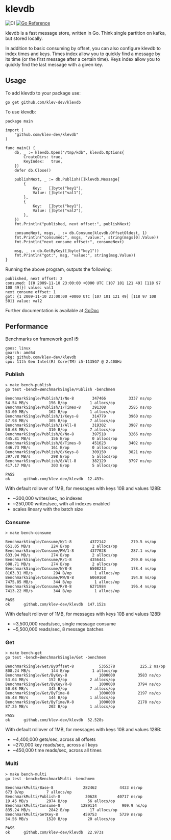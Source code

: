 # klevdb

![CI](https://github.com/klev-dev/klevdb/actions/workflows/ci.yml/badge.svg)
[![Go Reference](https://pkg.go.dev/badge/github.com/klev-dev/klevdb.svg)](https://pkg.go.dev/github.com/klev-dev/klevdb)

klevdb is a fast message store, written in Go. Think single partition on kafka, but stored locally.

In addition to basic consuming by offset, you can also configure klevdb to index times and keys. Times index allow you to quickly find a message by its time (or the first message after a certain time). Keys index allow you to quickly find the last message with a given key.

## Usage

To add klevdb to your package use:

```
go get github.com/klev-dev/klevdb
```

To use klevdb:

```
package main

import (
    "github.com/klev-dev/klevdb"
)

func main() {
	db, _ := klevdb.Open("/tmp/kdb", klevdb.Options{
		CreateDirs: true,
		KeyIndex:   true,
	})
	defer db.Close()

	publishNext, _ := db.Publish([]klevdb.Message{
		{
			Key:   []byte("key1"),
			Value: []byte("val1"),
		},
		{
			Key:   []byte("key1"),
			Value: []byte("val2"),
		},
	})
	fmt.Println("published, next offset:", publishNext)

	consumeNext, msgs, _ := db.Consume(klevdb.OffsetOldest, 1)
	fmt.Println("consumed:", msgs, "value:", string(msgs[0].Value))
	fmt.Println("next consume offset:", consumeNext)

	msg, _ := db.GetByKey([]byte("key1"))
	fmt.Println("got:", msg, "value:", string(msg.Value))
}
```

Running the above program, outputs the following:
```
published, next offset: 2
consumed: [{0 2009-11-10 23:00:00 +0000 UTC [107 101 121 49] [118 97 108 49]}] value: val1
next consume offset: 1
got: {1 2009-11-10 23:00:00 +0000 UTC [107 101 121 49] [118 97 108 50]} value: val2
```

Further documentation is available at [GoDoc](https://pkg.go.dev/github.com/klev-dev/klevdb)

## Performance

Benchmarks on framework gen1 i5:
```
goos: linux
goarch: amd64
pkg: github.com/klev-dev/klevdb
cpu: 11th Gen Intel(R) Core(TM) i5-1135G7 @ 2.40GHz
```

### Publish
```
≻ make bench-publish 
go test -bench=BenchmarkSingle/Publish -benchmem

BenchmarkSingle/Publish/1/No-8    	  347466	      3337 ns/op	  54.54 MB/s	     156 B/op	       1 allocs/op
BenchmarkSingle/Publish/1/Times-8 	  391308	      3585 ns/op	  53.00 MB/s	     162 B/op	       1 allocs/op
BenchmarkSingle/Publish/1/Keys-8  	  314779	      3960 ns/op	  47.98 MB/s	     305 B/op	       7 allocs/op
BenchmarkSingle/Publish/1/All-8   	  319302	      3907 ns/op	  50.68 MB/s	     310 B/op	       7 allocs/op
BenchmarkSingle/Publish/8/No-8    	  397518	      3266 ns/op	 445.81 MB/s	     156 B/op	       0 allocs/op
BenchmarkSingle/Publish/8/Times-8 	  451623	      3402 ns/op	 446.73 MB/s	     161 B/op	       0 allocs/op
BenchmarkSingle/Publish/8/Keys-8  	  309150	      3821 ns/op	 397.78 MB/s	     298 B/op	       5 allocs/op
BenchmarkSingle/Publish/8/All-8   	  382129	      3797 ns/op	 417.17 MB/s	     303 B/op	       5 allocs/op

PASS
ok  	github.com/klev-dev/klevdb	12.433s
```
With default rollover of 1MB, for messages with keys 10B and values 128B:
 * ~300,000 writes/sec, no indexes
 * ~250,000 writes/sec, with all indexes enabled
 * scales lineary with the batch size

### Consume
```
≻ make bench-consume 

BenchmarkSingle/Consume/W/1-8     	 4372142	       279.5 ns/op	 651.05 MB/s	     224 B/op	       2 allocs/op
BenchmarkSingle/Consume/RW/1-8    	 4377028	       287.1 ns/op	 633.94 MB/s	     274 B/op	       2 allocs/op
BenchmarkSingle/Consume/R/1-8     	 4356441	       299.0 ns/op	 608.71 MB/s	     274 B/op	       2 allocs/op
BenchmarkSingle/Consume/W/8-8     	 6508213	       178.4 ns/op	8163.31 MB/s	     294 B/op	       1 allocs/op
BenchmarkSingle/Consume/RW/8-8    	 6069168	       194.8 ns/op	7475.85 MB/s	     344 B/op	       1 allocs/op
BenchmarkSingle/Consume/R/8-8     	 6271984	       196.4 ns/op	7413.22 MB/s	     344 B/op	       1 allocs/op

PASS
ok  	github.com/klev-dev/klevdb	147.152s
```
With default rollover of 1MB, for messages with keys 10B and values 128B:
 * ~3,500,000 reads/sec, single message consume
 * ~5,500,000 reads/sec, 8 message batches

### Get
```
≻ make bench-get
go test -bench=BenchmarkSingle/Get -benchmem

BenchmarkSingle/Get/ByOffset-8         	 5355378	       225.2 ns/op	 808.24 MB/s	     144 B/op	       1 allocs/op
BenchmarkSingle/Get/ByKey-8            	 1000000	      3583 ns/op	  53.04 MB/s	     152 B/op	       2 allocs/op
BenchmarkSingle/Get/ByKey/R-8          	 1000000	      3794 ns/op	  50.08 MB/s	     345 B/op	       7 allocs/op
BenchmarkSingle/Get/ByTime-8           	 1000000	      2197 ns/op	  86.48 MB/s	     144 B/op	       1 allocs/op
BenchmarkSingle/Get/ByTime/R-8         	 1000000	      2178 ns/op	  87.25 MB/s	     202 B/op	       1 allocs/op

PASS
ok  	github.com/klev-dev/klevdb	52.528s
```
With default rollover of 1MB, for messages with keys 10B and values 128B:
 * ~4,400,000 gets/sec, across all offsets
 * ~270,000 key reads/sec, across all keys
 * ~450,000 time reads/sec, across all times

### Multi
```
≻ make bench-multi
go test -bench=BenchmarkMulti -benchmem

BenchmarkMulti/Base-8         	  282462	      4433 ns/op	     673 B/op	       7 allocs/op
BenchmarkMulti/Publish-8      	   30628	     40717 ns/op	  19.45 MB/s	    2974 B/op	      56 allocs/op
BenchmarkMulti/Consume-8      	 1289114	       909.9 ns/op	 835.24 MB/s	    2842 B/op	      17 allocs/op
BenchmarkMulti/GetKey-8       	  459753	      5729 ns/op	  34.56 MB/s	    1520 B/op	      20 allocs/op

PASS
ok  	github.com/klev-dev/klevdb	22.973s
```
